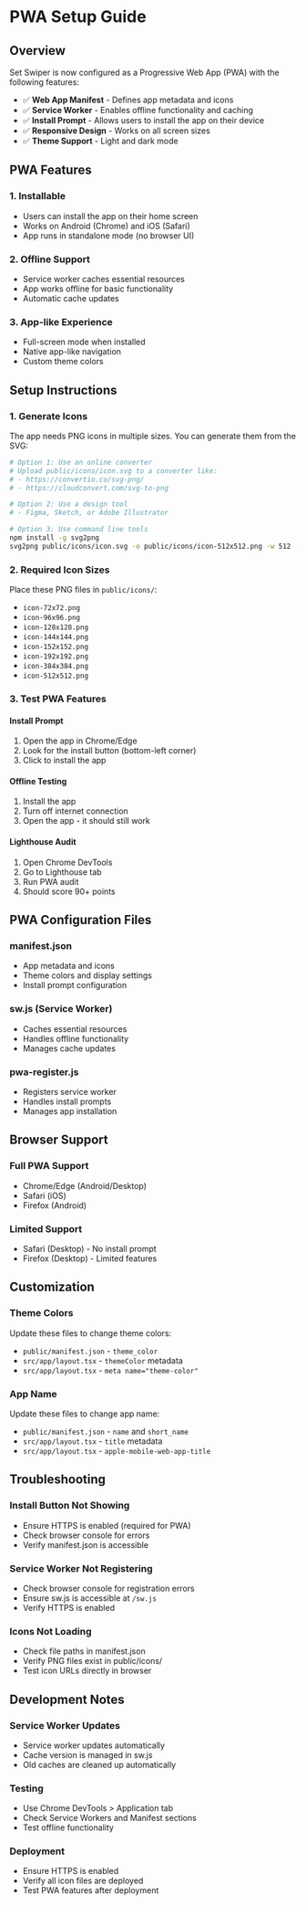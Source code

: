 # PWA Setup Guide

## Overview

Set Swiper is now configured as a Progressive Web App (PWA) with the following features:

- ✅ **Web App Manifest** - Defines app metadata and icons
- ✅ **Service Worker** - Enables offline functionality and caching
- ✅ **Install Prompt** - Allows users to install the app on their device
- ✅ **Responsive Design** - Works on all screen sizes
- ✅ **Theme Support** - Light and dark mode

## PWA Features

### 1. Installable

- Users can install the app on their home screen
- Works on Android (Chrome) and iOS (Safari)
- App runs in standalone mode (no browser UI)

### 2. Offline Support

- Service worker caches essential resources
- App works offline for basic functionality
- Automatic cache updates

### 3. App-like Experience

- Full-screen mode when installed
- Native app-like navigation
- Custom theme colors

## Setup Instructions

### 1. Generate Icons

The app needs PNG icons in multiple sizes. You can generate them from the SVG:

```bash
# Option 1: Use an online converter
# Upload public/icons/icon.svg to a converter like:
# - https://convertio.co/svg-png/
# - https://cloudconvert.com/svg-to-png

# Option 2: Use a design tool
# - Figma, Sketch, or Adobe Illustrator

# Option 3: Use command line tools
npm install -g svg2png
svg2png public/icons/icon.svg -o public/icons/icon-512x512.png -w 512 -h 512
```

### 2. Required Icon Sizes

Place these PNG files in `public/icons/`:

- `icon-72x72.png`
- `icon-96x96.png`
- `icon-128x128.png`
- `icon-144x144.png`
- `icon-152x152.png`
- `icon-192x192.png`
- `icon-384x384.png`
- `icon-512x512.png`

### 3. Test PWA Features

#### Install Prompt

1. Open the app in Chrome/Edge
2. Look for the install button (bottom-left corner)
3. Click to install the app

#### Offline Testing

1. Install the app
2. Turn off internet connection
3. Open the app - it should still work

#### Lighthouse Audit

1. Open Chrome DevTools
2. Go to Lighthouse tab
3. Run PWA audit
4. Should score 90+ points

## PWA Configuration Files

### manifest.json

- App metadata and icons
- Theme colors and display settings
- Install prompt configuration

### sw.js (Service Worker)

- Caches essential resources
- Handles offline functionality
- Manages cache updates

### pwa-register.js

- Registers service worker
- Handles install prompts
- Manages app installation

## Browser Support

### Full PWA Support

- Chrome/Edge (Android/Desktop)
- Safari (iOS)
- Firefox (Android)

### Limited Support

- Safari (Desktop) - No install prompt
- Firefox (Desktop) - Limited features

## Customization

### Theme Colors

Update these files to change theme colors:

- `public/manifest.json` - `theme_color`
- `src/app/layout.tsx` - `themeColor` metadata
- `src/app/layout.tsx` - `meta name="theme-color"`

### App Name

Update these files to change app name:

- `public/manifest.json` - `name` and `short_name`
- `src/app/layout.tsx` - `title` metadata
- `src/app/layout.tsx` - `apple-mobile-web-app-title`

## Troubleshooting

### Install Button Not Showing

- Ensure HTTPS is enabled (required for PWA)
- Check browser console for errors
- Verify manifest.json is accessible

### Service Worker Not Registering

- Check browser console for registration errors
- Ensure sw.js is accessible at `/sw.js`
- Verify HTTPS is enabled

### Icons Not Loading

- Check file paths in manifest.json
- Verify PNG files exist in public/icons/
- Test icon URLs directly in browser

## Development Notes

### Service Worker Updates

- Service worker updates automatically
- Cache version is managed in sw.js
- Old caches are cleaned up automatically

### Testing

- Use Chrome DevTools > Application tab
- Check Service Workers and Manifest sections
- Test offline functionality

### Deployment

- Ensure HTTPS is enabled
- Verify all icon files are deployed
- Test PWA features after deployment

